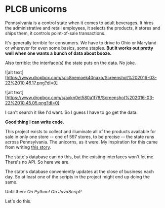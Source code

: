 PLCB unicorns
=============
Pennsylvania is a control state when it comes to adult beverages. It hires the administrative and retail employees, it selects the products, it stores and ships them, it controls point-of-sale transactions.

It's generally terrible for consumers. We have to drive to Ohio or Maryland or wherever for even some basics, some staples. **But it works out pretty well when one wants a bunch of data about booze.**

Also terrible: the interface(s) the state puts on the data. No joke. 

![alt text][https://www.dropbox.com/s/ic8nemoek40naxo/Screenshot%202016-03-22%2010.46.17.png?dl=0]

![alt text][https://www.dropbox.com/s/axkn0et580a1f78/Screenshot%202016-03-22%2010.45.05.png?dl=0]

I can't search it like I'd want. So I guess I have to go get the data.

**Good thing I can write code.**

This project exists to collect and illuminate all of the products available for sale in only one store -- one of 597 stores, to be precise -- the state runs across Pennsylvania. The unicorns, as it were. My inspiration for this came from writing [this story](http://www.post-gazette.com/life/libations/2015/03/04/A-Croatia-to-Pittsburgh-wine-odyssey-How-an-obscure-bottle-gets-in-the-PLCB-system/stories/201503040013).

The state's database can do this, but the existing interfaces won't let me. There's no API. So here we are.

The state's database conveniently updates at the close of business each day. So at least one of the scripts in the project might end up doing the same.

Until then: *On Python!* *On JavaScript!*

Let's do this.

[finewine]: https://www.dropbox.com/s/ic8nemoek40naxo/Screenshot%202016-03-22%2010.46.17.png?dl=0
[psearch]: https://www.dropbox.com/s/axkn0et580a1f78/Screenshot%202016-03-22%2010.45.05.png?dl=0